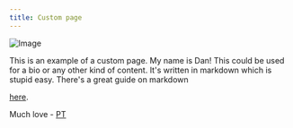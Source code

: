 ```yaml
---
title: Custom page
---
```


<!-- This is a comment. It won't be shown in the final page -->

<!-- This is how you include images. -->
![Image](user-images/pt-bio-photo.png)

This is an example of a custom page. My name is Dan! This could be used for a bio or any other kind of content. It's written in markdown which is stupid easy. There's a great guide on markdown 
<!-- This is how you include a link -->
[here](https://itopaloglu83.github.io/Jekyll-Markdown-Cheat-Sheet/).

Much love - [PT](http://pedestriantactics.com)
